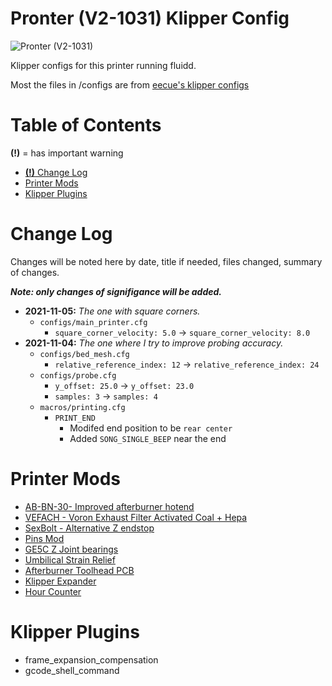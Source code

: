 # Pronter (V2-1031) Klipper Config

![Pronter (V2-1031)](./images/Pronter-V2-1031.png)

Klipper configs for this printer running fluidd.

Most the files in /configs are from [eecue's klipper configs](https://github.com/eecue/klippper-config)

# Table of Contents
**(!)** = has important warning
- [**(!)** Change Log](#change-log)
- [Printer Mods](#printer-mods)
- [Klipper Plugins](#klipper-plugins)

# Change Log

Changes will be noted here by date, title if needed, files changed, summary of changes. 

_**Note: only changes of signifigance will be added.**_


- **2021-11-05:** _The one with square corners._
    * `configs/main_printer.cfg`
        * `square_corner_velocity: 5.0` -> `square_corner_velocity: 8.0`
- **2021-11-04:** _The one where I try to improve probing accuracy._
    * `configs/bed_mesh.cfg`
        * `relative_reference_index: 12` -> `relative_reference_index: 24`
    * `configs/probe.cfg`
        * `y_offset: 25.0` -> `y_offset: 23.0`
        * `samples: 3` -> `samples: 4`
    * `macros/printing.cfg`
        * `PRINT_END`
            * Modifed end position to be `rear center`
            * Added `SONG_SINGLE_BEEP` near the end

# Printer Mods

* [AB-BN-30- Improved afterburner hotend](https://github.com/VoronDesign/VoronUsers/tree/master/printer_mods/Badnoob/AB-BN)
* [VEFACH - Voron Exhaust Filter Activated Coal + Hepa](https://github.com/VoronDesign/VoronUsers/tree/master/printer_mods/KevinAkaSam/VEFACH)
* [SexBolt - Alternative Z endstop](https://github.com/hartk1213/MISC/tree/main/Voron%20Mods/Voron%202/2.4/Voron2.4_SexBolt_ZEndstop)
* [Pins Mod](https://github.com/hartk1213/MISC/tree/main/Voron%20Mods/Voron%202/2.4/Voron2.4_Pins_Mod)
* [GE5C Z Joint bearings](https://github.com/hartk1213/MISC/tree/main/Voron%20Mods/Voron%202/2.4/Voron2.4_GE5C)
* [Umbilical Strain Relief](https://github.com/hartk1213/MISC/tree/main/Voron%20Mods/Voron%202/2.4/Voron2.4_umbilical_strain_relief)
* [Afterburner Toolhead PCB](https://github.com/VoronDesign/Voron-Hardware/tree/master/Afterburner_Toolhead_PCB)
* [Klipper Expander](https://github.com/VoronDesign/Voron-Hardware/tree/master/Klipper_Expander)
* [Hour Counter](https://github.com/VoronDesign/VoronUsers/tree/master/printer_mods/MarcPot/Skirt_Mods)


# Klipper Plugins

* frame_expansion_compensation
* gcode_shell_command